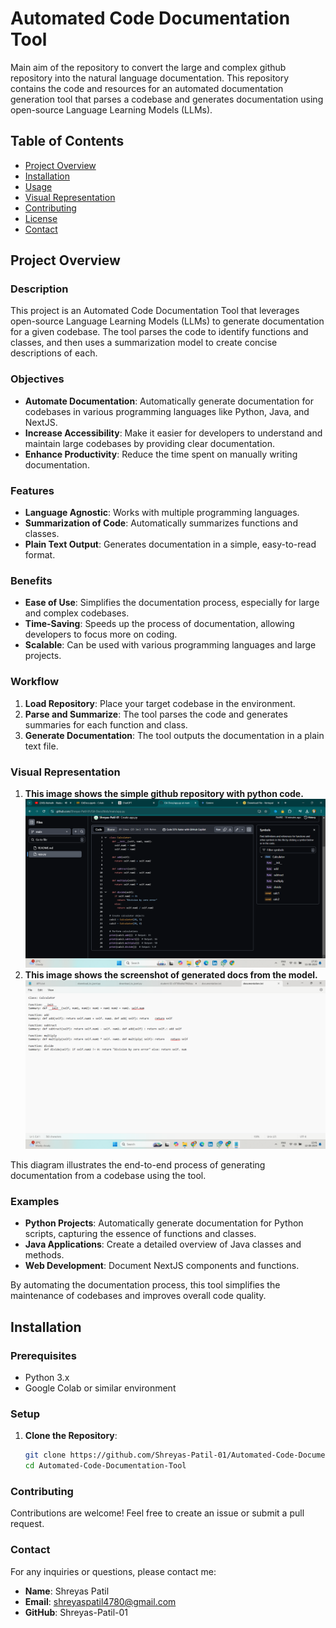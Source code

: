 # Automated Code Documentation Tool

Main aim of the repository to convert the large and complex github repository into the natural language documentation.
This repository contains the code and resources for an automated documentation generation tool that parses a codebase and generates documentation using open-source Language Learning Models (LLMs).

## Table of Contents
- [Project Overview](#project-overview)
- [Installation](#installation)
- [Usage](#usage)
- [Visual Representation](#visual-representation)
- [Contributing](#contributing)
- [License](#license)
- [Contact](#contact) 

## Project Overview

### Description
This project is an Automated Code Documentation Tool that leverages open-source Language Learning Models (LLMs) to generate documentation for a given codebase. The tool parses the code to identify functions and classes, and then uses a summarization model to create concise descriptions of each.

### Objectives
- **Automate Documentation**: Automatically generate documentation for codebases in various programming languages like Python, Java, and NextJS.
- **Increase Accessibility**: Make it easier for developers to understand and maintain large codebases by providing clear documentation.
- **Enhance Productivity**: Reduce the time spent on manually writing documentation.

### Features
- **Language Agnostic**: Works with multiple programming languages.
- **Summarization of Code**: Automatically summarizes functions and classes.
- **Plain Text Output**: Generates documentation in a simple, easy-to-read format.

### Benefits
- **Ease of Use**: Simplifies the documentation process, especially for large and complex codebases.
- **Time-Saving**: Speeds up the process of documentation, allowing developers to focus more on coding.
- **Scalable**: Can be used with various programming languages and large projects.

### Workflow
1. **Load Repository**: Place your target codebase in the environment.
2. **Parse and Summarize**: The tool parses the code and generates summaries for each function and class.
3. **Generate Documentation**: The tool outputs the documentation in a plain text file.

### Visual Representation
1. **This image shows the simple github repository with python code.**
![Project Workflow](https://github.com/Shreyas-Patil-01/Git-Docs/blob/main/Simple_repo_python.png)
2.  **This image shows the screenshot of generated docs from the model.**
![Project Workflow](https://github.com/Shreyas-Patil-01/Git-Docs/blob/main/Image%20of%20generated%20docs.png)

This diagram illustrates the end-to-end process of generating documentation from a codebase using the tool.

### Examples
- **Python Projects**: Automatically generate documentation for Python scripts, capturing the essence of functions and classes.
- **Java Applications**: Create a detailed overview of Java classes and methods.
- **Web Development**: Document NextJS components and functions.

By automating the documentation process, this tool simplifies the maintenance of codebases and improves overall code quality.

## Installation

### Prerequisites
- Python 3.x
- Google Colab or similar environment

### Setup
1. **Clone the Repository**:
   ```bash
   git clone https://github.com/Shreyas-Patil-01/Automated-Code-Documentation-Tool.git
   cd Automated-Code-Documentation-Tool

### Contributing
Contributions are welcome! Feel free to create an issue or submit a pull request.

### Contact
For any inquiries or questions, please contact me:

- **Name**: Shreyas Patil
- **Email**: shreyaspatil4780@gmail.com
- **GitHub**: Shreyas-Patil-01
